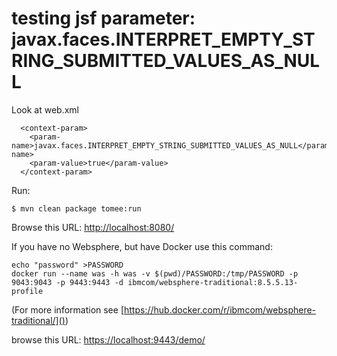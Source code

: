 # testing jsf parameter: javax.faces.INTERPRET_EMPTY_STRING_SUBMITTED_VALUES_AS_NULL

Look at web.xml

```
  <context-param>
    <param-name>javax.faces.INTERPRET_EMPTY_STRING_SUBMITTED_VALUES_AS_NULL</param-name>
    <param-value>true</param-value>
  </context-param>
```

Run:
```
$ mvn clean package tomee:run
```

Browse this URL: [http://localhost:8080/]()

If you have no Websphere, but have Docker use this command:

```
echo "password" >PASSWORD
docker run --name was -h was -v $(pwd)/PASSWORD:/tmp/PASSWORD -p 9043:9043 -p 9443:9443 -d ibmcom/websphere-traditional:8.5.5.13-profile
```
 
(For more information see [https://hub.docker.com/r/ibmcom/websphere-traditional/]()) 
 
browse this URL: [https://localhost:9443/demo/]()
